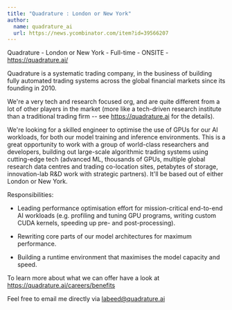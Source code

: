 ```yaml
---
title: "Quadrature : London or New York"
author:
  name: quadrature_ai
  url: https://news.ycombinator.com/item?id=39566207
---
```

Quadrature - London or New York - Full-time - ONSITE - <a href="https:&#x2F;&#x2F;quadrature.ai&#x2F;" rel="nofollow">https:&#x2F;&#x2F;quadrature.ai&#x2F;</a>

Quadrature is a systematic trading company, in the business of building fully automated trading systems across the global financial markets since its founding in 2010.

We&#x27;re a very tech and research focused org, and are quite different from a lot of other players in the market (more like a tech-driven research institute than a traditional trading firm -- see <a href="https:&#x2F;&#x2F;quadrature.ai" rel="nofollow">https:&#x2F;&#x2F;quadrature.ai</a> for the details).

We&#x27;re looking for a skilled engineer to optimise the use of GPUs for our AI workloads, for both our model training and inference environments. This is a great opportunity to work with a group of world-class researchers and developers, building out large-scale algorithmic trading systems using cutting-edge tech (advanced ML, thousands of GPUs, multiple global research data centres and trading co-location sites, petabytes of storage, innovation-lab R&amp;D work with strategic partners). It&#x27;ll be based out of either London or New York.

Responsibilities:

- Leading performance optimisation effort for mission-critical end-to-end AI workloads (e.g. profiling and tuning GPU programs, writing custom CUDA kernels, speeding up pre- and post-processing).

- Rewriting core parts of our model architectures for maximum performance.

- Building a runtime environment that maximises the model capacity and speed.

To learn more about what we can offer have a look at <a href="https:&#x2F;&#x2F;quadrature.ai&#x2F;careers&#x2F;benefits" rel="nofollow">https:&#x2F;&#x2F;quadrature.ai&#x2F;careers&#x2F;benefits</a>

Feel free to email me directly via labeed@quadrature.ai
